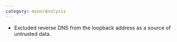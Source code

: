 ```yaml
---
category: minorAnalysis
---
```

* Excluded reverse DNS from the loopback address as a source of untrusted data.
